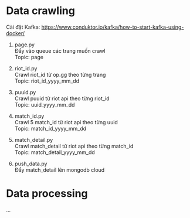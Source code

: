 # Data crawling
Cài đặt Kafka: https://www.conduktor.io/kafka/how-to-start-kafka-using-docker/

1. page.py\
Đẩy vào queue các trang muốn crawl\
Topic: page

2. riot_id.py\
Crawl riot_id từ op.gg theo từng trang\
Topic: riot_id_yyyy_mm_dd

3. puuid.py\
Crawl puuid từ riot api theo từng riot_id\
Topic: uuid_yyyy_mm_dd

4. match_id.py\
Crawl 5 match_id từ riot api theo từng uuid\
Topic: match_id_yyyy_mm_dd

5. match_detail.py\
Crawl match_detail từ riot api theo từng match_id\
Topic: match_detail_yyyy_mm_dd

6. push_data.py\
Đẩy match_detail lên mongodb cloud


# Data processing
...

